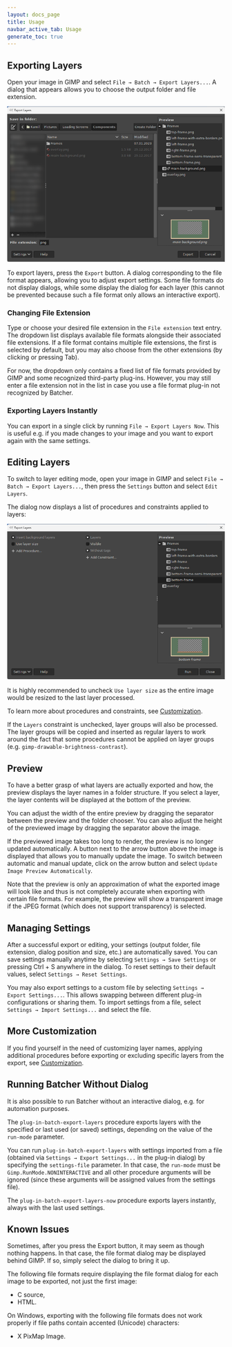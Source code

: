 ```yaml
---
layout: docs_page
title: Usage
navbar_active_tab: Usage
generate_toc: true
---
```


## Exporting Layers

Open your image in GIMP and select `File → Batch → Export Layers...`.
A dialog that appears allows you to choose the output folder and file extension.

![Dialog of Export Layers](../images/screenshot_dialog_export_layers.png)

To export layers, press the `Export` button.
A dialog corresponding to the file format appears, allowing you to adjust export settings.
Some file formats do not display dialogs, while some display the dialog for each layer (this cannot be prevented because such a file format only allows an interactive export).


### Changing File Extension

Type or choose your desired file extension in the `File extension` text entry.
The dropdown list displays available file formats alongside their associated file extensions.
If a file format contains multiple file extensions, the first is selected by default, but you may also choose from the other extensions (by clicking or pressing Tab).

For now, the dropdown only contains a fixed list of file formats provided by GIMP and some recognized third-party plug-ins.
However, you may still enter a file extension not in the list in case you use a file format plug-in not recognized by Batcher.


### Exporting Layers Instantly

You can export in a single click by running `File → Export Layers Now`.
This is useful e.g. if you made changes to your image and you want to export again with the same settings.


## Editing Layers

To switch to layer editing mode, open your image in GIMP and select `File → Batch → Export Layers...`, then press the `Settings` button and select `Edit Layers`.

The dialog now displays a list of procedures and constraints applied to layers:

![Dialog of Export Layers when editing layers](../images/screenshot_dialog_edit_layers.png)

It is highly recommended to uncheck `Use layer size` as the entire image would be resized to the last layer processed.

To learn more about procedures and constraints, see [Customization](Customization.md).

If the `Layers` constraint is unchecked, layer groups will also be processed. The layer groups will be copied and inserted as regular layers to work around the fact that some procedures cannot be applied on layer groups (e.g. `gimp-drawable-brightness-contrast`).


## Preview

To have a better grasp of what layers are actually exported and how, the preview displays the layer names in a folder structure.
If you select a layer, the layer contents will be displayed at the bottom of the preview.

You can adjust the width of the entire preview by dragging the separator between the preview and the folder chooser.
You can also adjust the height of the previewed image by dragging the separator above the image.

If the previewed image takes too long to render, the preview is no longer updated automatically.
A button next to the arrow button above the image is displayed that allows you to manually update the image.
To switch between automatic and manual update, click on the arrow button and select `Update Image Preview Automatically`.

Note that the preview is only an approximation of what the exported image will look like and thus is not completely accurate when exporting with certain file formats.
For example, the preview will show a transparent image if the JPEG format (which does not support transparency) is selected.


## Managing Settings

After a successful export or editing, your settings (output folder, file extension, dialog position and size, etc.) are automatically saved.
You can save settings manually anytime by selecting `Settings → Save Settings` or pressing Ctrl + S anywhere in the dialog.
To reset settings to their default values, select `Settings → Reset Settings`.

You may also export settings to a custom file by selecting `Settings → Export Settings...`.
This allows swapping between different plug-in configurations or sharing them.
To import settings from a file, select `Settings → Import Settings...` and select the file.


## More Customization

If you find yourself in the need of customizing layer names, applying additional procedures before exporting or excluding specific layers from the export, see [Customization](Customization.md).


## Running Batcher Without Dialog

It is also possible to run Batcher without an interactive dialog, e.g. for automation purposes.

The `plug-in-batch-export-layers` procedure exports layers with the specified or last used (or saved) settings, depending on the value of the `run-mode` parameter.

You can run `plug-in-batch-export-layers` with settings imported from a file (obtained via `Settings → Export Settings...` in the plug-in dialog) by specifying the `settings-file` parameter. In that case, the `run-mode` must be `Gimp.RunMode.NONINTERACTIVE` and all other procedure arguments will be ignored (since these arguments will be assigned values from the settings file).

The `plug-in-batch-export-layers-now` procedure exports layers instantly, always with the last used settings.


## Known Issues

Sometimes, after you press the Export button, it may seem as though nothing happens.
In that case, the file format dialog may be displayed behind GIMP. If so, simply select the dialog to bring it up.

The following file formats require displaying the file format dialog for each image to be exported, not just the first image:
* C source,
* HTML.

On Windows, exporting with the following file formats does not work properly if file paths contain accented (Unicode) characters:
* X PixMap Image.
